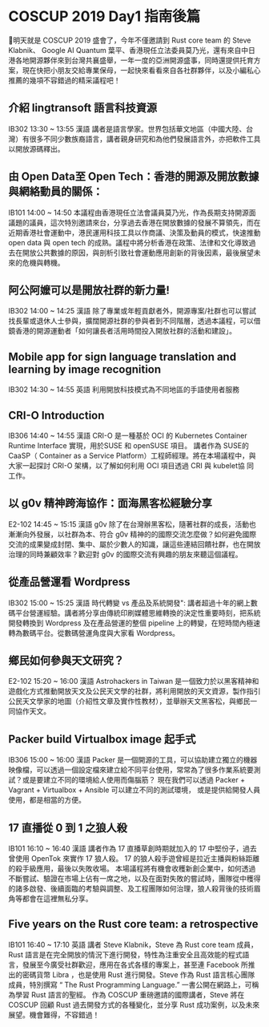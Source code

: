# COSCUP 2019 Day1 指南後篇

明天就是 COSCUP 2019 盛會了，今年不僅邀請到 Rust core team 的 Steve Klabnik、 Google AI Quantum 葉平、香港現任立法委員莫乃光，還有來自中日港各地開源夥伴來到台灣共襄盛舉，一年一度的亞洲開源盛事，同時還提供托育方案，現在快把小朋友交給專業保母，一起快來看看來自各社群夥伴，以及小編私心推薦的幾項不容錯過的精采議程吧！




## 介紹 lingtransoft 語言科技資源
IB302 13:30 ~ 13:55 漢語
講者是語言學家。世界包括華文地區（中國大陸、台灣）有很多不同少數族裔語言，講者親身研究和為他們發展語言外，亦把軟件工具以開放源碼釋出。

## 由 Open Data至 Open Tech：香港的開源及開放數據與網絡動員的關係：
IB101 14:00 ~ 14:50
本議程由香港現任立法會議員莫乃光，作為長期支持開源面議題的議員，這次特別邀請來台，分享過去香港在開放數據的發展不算領先，而在近期香港社會運動中，港民運用科技工具以作商議、決策及動員的模式，快速推動open data 與 open tech 的成熟。議程中將分析香港在政策、法律和文化導致過去在開放公共數據的原因，與剖析引致社會運動應用創新的背後因素，最後展望未來的危機與轉機。

## 阿公阿嬤可以是開放社群的新力量!
IB302 14:00 ~ 14:25 漢語
除了專業或年輕貢獻者外，開源專案/社群也可以嘗試找長輩或退休人士參與，擴闊開源社群的參與者到不同階層，透過本議程，可以借鏡香港的開源運動者「如何讓長者活用時間投入開放社群的活動和建設」。

## Mobile app for sign language translation and learning by image recognition
IB302 14:30 ~ 14:55 英語
利用開放科技模式為不同地區的手語使用者服務

## CRI-O Introduction
IB306 14:40 ~ 14:55 漢語
CRI-O 是一種基於 OCI 的 Kubernetes Container Runtime Interface 實現，用於SUSE 和 openSUSE 項目。 講者作為 SUSE的 CaaSP（ Container as a Service Platform）工程師經理。將在本場議程中，與大家一起探討 CRI-O 架構，以了解如何利用 OCI 項目透過 CRI 與 kubelet協 同工作。

## 以 g0v 精神跨海協作：面海黑客松經驗分享
E2-102 14:45 ~ 15:15 漢語
g0v 除了在台灣辦黑客松，隨著社群的成長，活動也漸漸向外發展，以社群為本、符合 g0v 精神的的國際交流怎麼做？如何避免國際交流的成果變成封閉、集中、屬於少數人的知識，讓這些連結回饋社群，也在開放治理的同時兼顧效率？歡迎對 g0v 的國際交流有興趣的朋友來聽這個議程。

## 從產品營運看 Wordpress
IB302 15:00 ~ 15:25 漢語
時代轉變 vs 產品及系統開發": 講者超過十年的網上數碼平台營運經驗。講者將分享由傳統印刷媒體思維轉換的決定性重要時刻，把系統開發轉換到 Wordpress 及在產品營運的整個 pipeline 上的轉變，在短時間內極速轉為數碼平台。從數碼營運角度與大家看 Wordpress。

## 鄉民如何參與天文研究？
E2-102 15:20 ~ 16:00 漢語
Astrohackers in Taiwan 是一個致力於以黑客精神和遊戲化方式推動開放天文及公民天文學的社群，將利用開放的天文資源，製作指引公民天文學家的地圖（介紹性文章及實作性教材），並舉辦天文黑客松，與鄉民一同協作天文。

## Packer build Virtualbox image 起手式
IB306 15:00 ~ 16:00 漢語
Packer 是一個開源的工具，可以協助建立獨立的機器映像檔，可以透過一個設定檔來建立給不同平台使用，常常為了很多作業系統要測試？或是要建立不同的環境給人使用而傷腦筋？
現在我們可以透過 Packer + Vagrant + Virtualbox + Ansible 可以建立不同的測試環境，
或是提供給開發人員使用，都是相當的方便。

## 17 直播從 0 到 1 之狼人殺
IB101 16:10 ~ 16:40 漢語
講者作為 17 直播草創時期就加入的 17 中堅份子，過去曾使用 OpenTok 來實作 17 狼人殺。
17 的狼人殺手遊曾經是拉近主播與粉絲距離的殺手級應用，最後以失敗收場。
本場議程將有機會收穫新創企業中，如何透過不斷嘗試、驗證在市場上佔有一席之地，以及在面對失敗的嘗試時，團隊從中穫得的諸多啟發、後續面臨的考驗與調整、及工程團隊如何治理，狼人殺背後的技術眉角等都會在這裡無私分享。

## Five years on the Rust core team: a retrospective
IB101 16:40 ~ 17:10 英語
講者 Steve Klabnik，Steve 為 Rust core team 成員，Rust 語言是在完全開放的情況下進行開發，特性為注重安全且高效能的程式語言，發展至今廣受社群歡迎，應用在各式各樣的專案上，甚至連 Facebook 所推出的密碼貨幣 Libra ，也是使用 Rust 進行開發。Steve 作為 Rust 語言核心團隊成員，特別撰寫  “ The Rust Programming Language.” 一書公開在網路上，可稱為學習 Rust 語言的聖經。
作為 COSCUP 重磅邀請的國際講者，Steve 將在 COSCUP 回顧 Rust 過去開發方式的各種變化，並分享 Rust 成功案例，以及未來展望。機會難得，不容錯過！